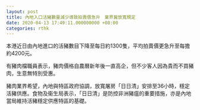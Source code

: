 ```yaml
---
layout: post
title: 內地入口活豬數量減少導致拍賣價急升　業界冀放寬規定
date: 2020-04-13 17:49:11.000000000 +08:00
categories: rthk
---
```


本港近日由內地進口的活豬數目下降至每日約1300隻，平均拍賣價更急升至每擔約4200元。

有豬肉檔職員表示，豬肉價格自農曆新年後一直高企，但不少客人因為貴而不買豬肉，生意無特別受惠。

豬肉業界希望，內地與特區政府協調，放寬屠房「日日清」安排至36小時，穩定活豬供應。食物及衞生局表示，「日日清」是防控非洲豬瘟的重要措施，亦是內地當局維持活豬穩定供應特區的基礎。
